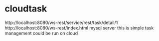 cloudtask
=========
http://localhost:8080/ws-rest/service/rest/task/detail/1
http://localhost:8080/ws-rest/index.html
mysql server 
this is simple task management could be run on cloud
